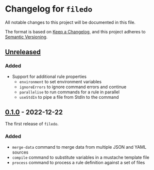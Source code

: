 # Changelog for `filedo`

All notable changes to this project will be documented in this file.

The format is based on [Keep a Changelog](https://keepachangelog.com/en/1.0.0/),
and this project adheres to [Semantic Versioning](https://semver.org/spec/v2.0.0.html).

## [Unreleased]

### Added
- Support for additional rule properties
    - `environment` to set environment variables
    - `ignoreErrors` to ignore command errors and continue
    - `parallelise` to run commands for a rule in parallel
    - `useStdIn` to pipe a file from StdIn to the command

## [0.1.0] - 2022-12-22

The first release of `filedo`.

### Added

- `merge-data` command to merge data from multiple JSON and YAML sources
- `compile` command to substitute variables in a mustache template file
- `process` command to process a rule definition against a set of files

[Unreleased]: https://github.com/tvandinther/filedo/compare/v0.1.0...HEAD
[0.1.0]: https://github.com/tvandinther/filedo/releases/tag/v0.1.0
